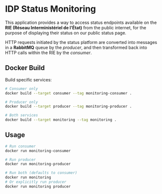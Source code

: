 # IDP Status Monitoring

This application provides a way to access status endpoints available on the **RIE (Réseau Interministériel de l'État)** from the public internet, for the purpose of displaying their status on our public status page.

HTTP requests initiated by the status platform are converted into messages in a **RabbitMQ** queue by the _producer_, and then transformed back into HTTP calls within the RIE by the _consumer_.

## Docker Build

Build specific services:

```bash
# Consumer only
docker build --target consumer --tag monitoring-consumer .

# Producer only
docker build --target producer --tag monitoring-producer .

# Both services
docker build --target monitoring --tag monitoring .
```

## Usage

```bash
# Run consumer
docker run monitoring-consumer

# Run producer
docker run monitoring-producer

# Run both (defaults to consumer)
docker run monitoring
# Or explicitly run producer
docker run monitoring producer
```
